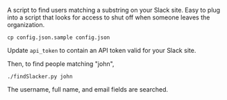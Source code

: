A script to find users matching a substring on your Slack site. Easy to plug
into a script that looks for access to shut off when someone leaves the
organization.

```
cp config.json.sample config.json
```

Update `api_token` to contain an API token valid for your Slack site.

Then, to find people matching "john",

```
./findSlacker.py john
```

The username, full name, and email fields are searched.
